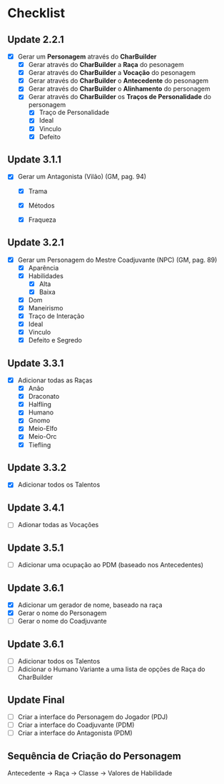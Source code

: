 # Checklist
## Update 2.2.1
- [x] Gerar um **Personagem** através do **CharBuilder**
    - [x] Gerar através do **CharBuilder** a **Raça** do pesonagem
    - [x] Gerar através do **CharBuilder** a **Vocação** do pesonagem
    - [x] Gerar através do **CharBuilder** o **Antecedente** do pesonagem
    - [x] Gerar através do **CharBuilder** o **Alinhamento** do personagem
    - [x] Gerar através do **CharBuilder** os **Traços de Personalidade** do personagem
        - [x] Traço de Personalidade
        - [x] Ideal
        - [x] Vinculo
        - [x] Defeito

## Update 3.1.1
- [x] Gerar um Antagonista (Vilão) (GM, pag. 94)
    - [x] Trama
    - [x] Métodos
    - [x] Fraqueza


## Update 3.2.1
- [x] Gerar um Personagem do Mestre Coadjuvante (NPC) (GM, pag. 89)
    - [x] Aparência
    - [x] Habilidades
        - [x] Alta
        - [x] Baixa
    - [x] Dom
    - [x] Maneirismo
    - [x] Traço de Interação
    - [x] Ideal
    - [x] Vinculo
    - [x] Defeito e Segredo

## Update 3.3.1
- [x] Adicionar todas as Raças
    - [x] Anão
    - [x] Draconato
    - [x] Halfling
    - [x] Humano
    - [x] Gnomo
    - [x] Meio-Elfo
    - [x] Meio-Orc
    - [x] Tiefling

## Update 3.3.2
- [x] Adicionar todos os Talentos

## Update 3.4.1
- [ ] Adionar todas as Vocações

## Update 3.5.1
- [ ] Adicionar uma ocupação ao PDM (baseado nos Antecedentes)

## Update 3.6.1
- [x] Adicionar um gerador de nome, baseado na raça
- [x] Gerar o nome do Personagem
- [ ] Gerar o nome do Coadjuvante

## Update 3.6.1
- [ ] Adicionar todos os Talentos
- [ ] Adicionar o Humano Variante a uma lista de opções de Raça do CharBuilder

## Update Final
- [ ] Criar a interface do Personagem do Jogador (PDJ)
- [ ] Criar a interface do Coadjuvante (PDM)
- [ ] Criar a interface do Antagonista (PDM)

## Sequência de Criação do Personagem
Antecedente -> Raça -> Classe -> Valores de Habilidade
